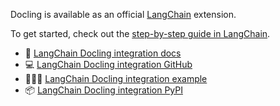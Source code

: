 Docling is available as an official [LangChain](https://python.langchain.com/) extension.

To get started, check out the [step-by-step guide in LangChain][guide].

- 📖 [LangChain Docling integration docs][docs]
- 💻 [LangChain Docling integration GitHub][github]
- 🧑🏽‍🍳 [LangChain Docling integration example][example]
- 📦 [LangChain Docling integration PyPI][pypi]

[docs]: https://python.langchain.com/docs/integrations/providers/docling/
[github]: https://github.com/DS4SD/docling-langchain
[guide]: https://python.langchain.com/docs/integrations/document_loaders/docling/
[example]: ../examples/rag_langchain.ipynb
[pypi]: https://pypi.org/project/langchain-docling/

